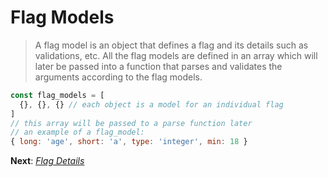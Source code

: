 # Flag Models

> A flag model is an object that defines a flag and its details such as validations, etc. All the flag models are defined in an array which will later be passed into a function that parses and validates the arguments according to the flag models. 

```js
const flag_models = [
  {}, {}, {} // each object is a model for an individual flag
]
// this array will be passed to a parse function later
// an example of a flag_model:
{ long: 'age', short: 'a', type: 'integer', min: 18 }
```

**Next**: *[Flag Details](src/flag_details.md)*